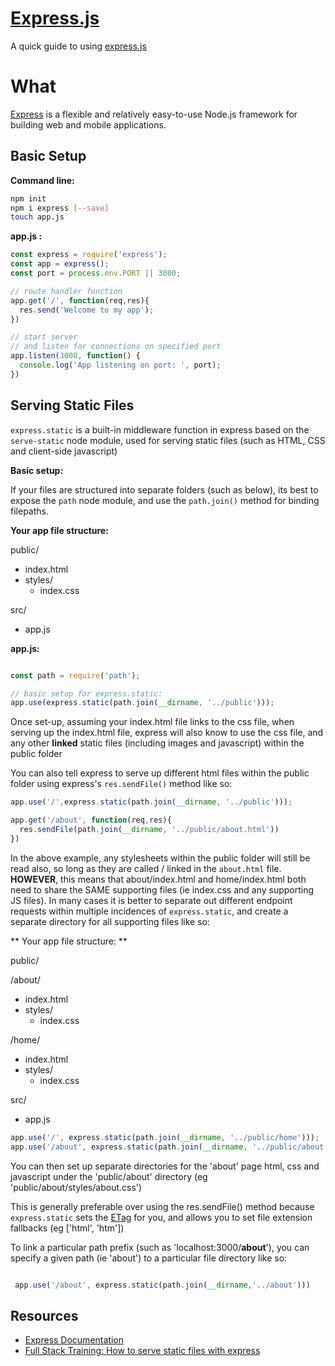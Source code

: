 # [Express.js](http://expressjs.com/)
A quick guide to using [express.js](http://expressjs.com/)

# What
[Express](http://expressjs.com/) is a flexible and relatively easy-to-use Node.js framework for building web and mobile applications.


Basic Setup
---

**Command line:**

```bash
npm init
npm i express [--save]
touch app.js
```

**app.js :**

```js
const express = require('express');
const app = express();
const port = process.env.PORT || 3000;

// route handler function
app.get('/', function(req,res){
  res.send('Welcome to my app');
})

// start server
// and listen for connections on specified port
app.listen(3000, function() {
  console.log('App listening on port: ', port);
})

```

**Serving Static Files**
---

``` express.static ``` is a built-in middleware function in express based on the ``` serve-static ``` node module, used for serving static files (such as HTML, CSS and client-side javascript)

**Basic setup:**


If your files are structured into separate folders (such as below), its best to expose the ``` path ``` node module, and use the ``` path.join() ``` method for binding filepaths.

**Your app file structure:**


public/

  - index.html
  - styles/
    - index.css


src/

  - app.js


**app.js:**
```js

const path = require('path');

// basic setup for express.static:
app.use(express.static(path.join(__dirname, '../public')));

```

Once set-up, assuming your index.html file links to the css file, when serving up the index.html file, express will also know to use the css file, and any other **linked** static files (including images and javascript) within the public folder

You can also tell express to serve up different html files within the public folder using express's ```res.sendFile()``` method like so:

```js
app.use('/',express.static(path.join(__dirname, '../public')));

app.get('/about', function(req,res){
  res.sendFile(path.join(__dirname, '../public/about.html'))
})
```

In the above example, any stylesheets within the public folder will still be read also, so long as they are called / linked in the ```about.html``` file. **HOWEVER**, this means that about/index.html and home/index.html both need to share the SAME supporting files (ie index.css and any supporting JS files). In many cases it is better to separate out different endpoint requests within multiple incidences of ```express.static```, and create a separate directory for all supporting files like so:

** Your app file structure: **

public/

  /about/

  - index.html
  - styles/
    - index.css


  /home/

  - index.html
  - styles/
    - index.css

src/

  - app.js

```js
app.use('/', express.static(path.join(__dirname, '../public/home')));
app.use('/about', express.static(path.join(__dirname, '../public/about')));
```

You can then set up separate directories for the 'about' page html, css and javascript under the 'public/about' directory (eg 'public/about/styles/about.css')

This is generally preferable over using the res.sendFile() method because ```express.static``` sets the [ETag](https://en.wikipedia.org/wiki/HTTP_ETag) for you, and allows you to set file extension fallbacks (eg ['html', 'htm'])

To link a particular path prefix (such as 'localhost:3000/**about**'), you can specify a given path (ie 'about') to a particular file directory like so:

```js

 app.use('/about', express.static(path.join(__dirname,'../about')))
 ```


Resources
---
- [Express Documentation](http://expressjs.com/)
- [Full Stack Training: How to serve static files with express](http://www.fullstacktraining.com/articles/how-to-serve-static-files-with-express)

